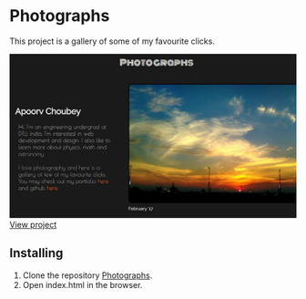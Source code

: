 # Photographs

This project is a gallery of some of my favourite clicks.

![desktop view](images/photographs.JPG)
[View project](https://apooravc.github.io/photographs/)


## Installing

1. Clone the repository [Photographs](https://github.com/apooravc/photographs).
2. Open index.html in the browser.
